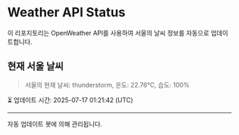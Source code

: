 
# Weather API Status

이 리포지토리는 OpenWeather API를 사용하여 서울의 날씨 정보를 자동으로 업데이트합니다.

## 현재 서울 날씨
> 서울의 현재 날씨: thunderstorm, 온도: 22.76°C, 습도: 100%

⏳ 업데이트 시간: 2025-07-17 01:21:42 (UTC)

---
자동 업데이트 봇에 의해 관리됩니다.
